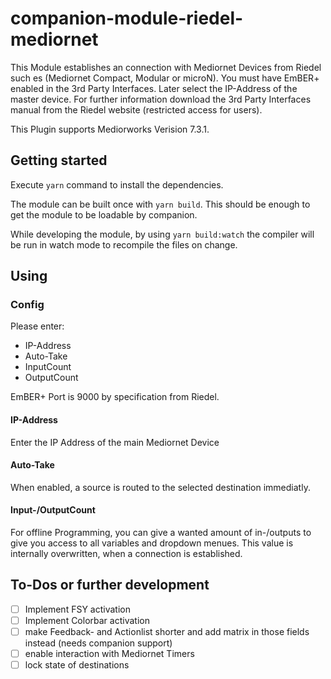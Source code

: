 
# companion-module-riedel-mediornet
This Module establishes an connection with Mediornet Devices from Riedel such es (Mediornet Compact, Modular or microN).
You must have EmBER+ enabled in the 3rd Party Interfaces. Later select the IP-Address of the master device.
For further information download the 3rd Party Interfaces manual from the Riedel website (restricted access for users).

This Plugin supports Mediorworks Verision 7.3.1.
## Getting started

Execute `yarn` command to install the dependencies.

The module can be built once with `yarn build`. This should be enough to get the module to be loadable by companion.

While developing the module, by using `yarn build:watch` the compiler will be run in watch mode to recompile the files on change.

## Using
### Config
Please enter:
- IP-Address
- Auto-Take
- InputCount
- OutputCount

EmBER+ Port is 9000 by specification from Riedel.

#### IP-Address
Enter the IP Address of the main Mediornet Device

#### Auto-Take
When enabled, a source is routed to the selected destination immediatly.

#### Input-/OutputCount
For offline Programming, you can give a wanted amount of in-/outputs to give you access to all variables and dropdown menues.
This value is internally overwritten, when a connection is established.

## To-Dos or further development
- [ ] Implement FSY activation
- [ ] Implement Colorbar activation
- [ ] make Feedback- and Actionlist shorter and add matrix in those fields instead (needs companion support)
- [ ] enable interaction with Mediornet Timers
- [ ] lock state of destinations
